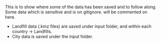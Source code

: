 This is to show where some of the data has been saved and to follow along. Some data which is sensitive and is on gitignore. will be commented on here. 

- Landfill data (.kmz files) are saved under input folder, and within each country -> Landfills. 
- City data is saved under the input folder. 


